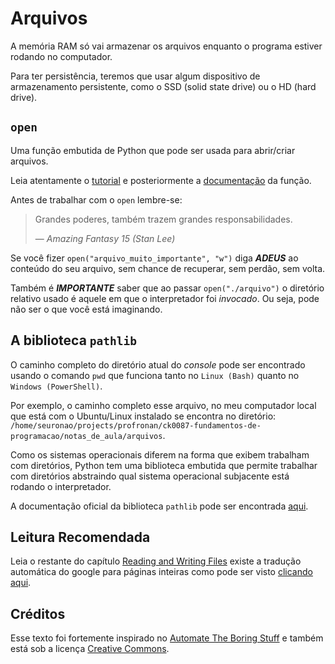 # Arquivos

A memória RAM só vai armazenar os arquivos enquanto o programa estiver rodando no computador.

Para ter persistência, teremos que usar algum dispositivo de armazenamento persistente, como o SSD (solid state drive) ou o HD (hard drive).

## `open`

Uma função embutida de Python que pode ser usada para abrir/criar arquivos.

Leia atentamente o [tutorial](https://docs.python.org/pt-br/3/tutorial/inputoutput.html#tut-files) e posteriormente a [documentação](https://docs.python.org/pt-br/3/library/functions.html#open) da função.

Antes de trabalhar com o `open` lembre-se:

> Grandes poderes, também trazem grandes responsabilidades.
>
> — <cite>Amazing Fantasy 15 (Stan Lee)</cite>

Se você fizer `open("arquivo_muito_importante", "w")` diga **_ADEUS_** ao conteúdo do seu arquivo, sem chance de recuperar, sem perdão, sem volta.

Também é **_IMPORTANTE_** saber que ao passar `open("./arquivo")` o diretório relativo usado é aquele em que o interpretador foi _invocado_.
Ou seja, pode não ser o que você está imaginando.

## A biblioteca `pathlib`

O caminho completo do diretório atual do _console_ pode ser encontrado usando o comando `pwd` que funciona tanto no `Linux (Bash)` quanto no `Windows (PowerShell)`.

Por exemplo, o caminho completo esse arquivo, no meu computador local que está com o Ubuntu/Linux instalado se encontra no diretório: `/home/seuronao/projects/profronan/ck0087-fundamentos-de-programacao/notas_de_aula/arquivos`.

Como os sistemas operacionais diferem na forma que exibem trabalham com diretórios, Python tem uma biblioteca embutida que permite trabalhar com diretórios abstraindo qual sistema operacional subjacente está rodando o interpretador.

A documentação oficial da biblioteca `pathlib` pode ser encontrada [aqui](https://docs.python.org/pt-br/3/library/pathlib.html).

## Leitura Recomendada

Leia o restante do capítulo [Reading and Writing Files](https://automatetheboringstuff.com/2e/chapter9/) existe a tradução automática do google para páginas inteiras como pode ser visto [clicando aqui](https://automatetheboringstuff-com.translate.goog/2e/chapter9/?_x_tr_sl=auto&_x_tr_tl=pt&_x_tr_hl=en&_x_tr_pto=wapp).

## Créditos

Esse texto foi fortemente inspirado no [Automate The Boring Stuff](https://automatetheboringstuff.com/2e/chapter9/) e também está sob a licença [Creative Commons](https://creativecommons.org/licenses/by-nc-sa/3.0/).
